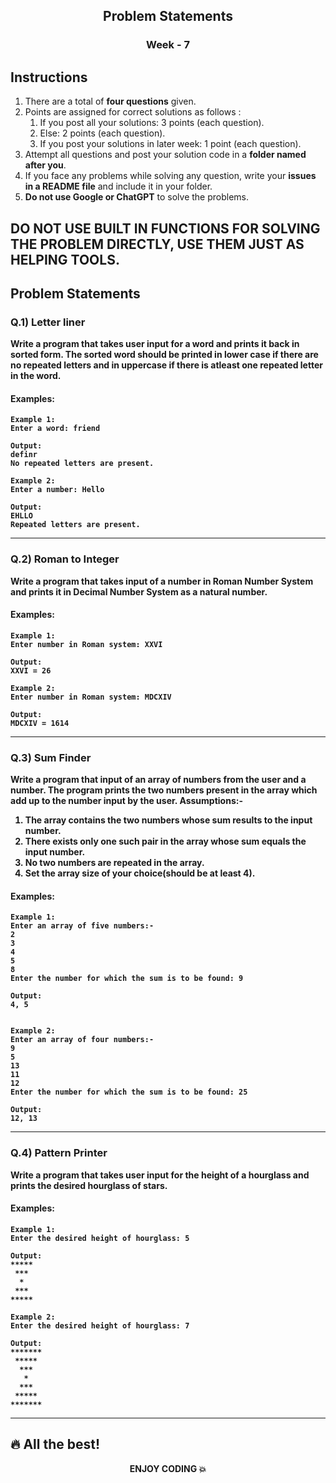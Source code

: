 <div align="center">
    <h2>Problem Statements</h2>
    <h3>Week - 7</h3>
</div>

## Instructions

1. There are a total of **four questions** given.
2. Points are assigned for correct solutions as follows :
    <br>
    1. If you post all your solutions: 3 points (each question).
    2. Else: 2 points (each question).
    3. If you post your solutions in later week: 1 point (each question).
3. Attempt all questions and post your solution code in a **folder named after you**.
4. If you face any problems while solving any question, write your **issues in a README file** and include it in your folder.
5. **Do not use Google or ChatGPT** to solve the problems.

<h2>
<div align="centre">
	<b>DO NOT USE BUILT IN FUNCTIONS FOR SOLVING THE PROBLEM DIRECTLY, USE THEM JUST AS HELPING TOOLS.<b>
</div>
</h2>

## Problem Statements

### Q.1) Letter liner
Write a program that takes user input for a word and prints it back in sorted form. The sorted word should be printed in lower case if there are no repeated letters and in uppercase if there is atleast one repeated letter in the word.


#### Examples:
```plaintext
Example 1:
Enter a word: friend

Output:
definr
No repeated letters are present.
```
```plaintext
Example 2:
Enter a number: Hello

Output:
EHLLO
Repeated letters are present.
```
---

### Q.2) Roman to Integer

Write a program that takes input of a number in Roman Number System and prints it in Decimal Number System as a natural number.

#### Examples:
```plaintext
Example 1:
Enter number in Roman system: XXVI

Output:
XXVI = 26

``` 
```plaintext
Example 2:
Enter number in Roman system: MDCXIV

Output:
MDCXIV = 1614
```
---

### Q.3) Sum Finder

Write a program that input of an array of numbers from the user and a number. The program prints the two numbers present in the array which add up to the number input by the user.
Assumptions:-
1. The array contains the two numbers whose sum results to the input number.
2. There exists only one such pair in the array whose sum equals the input number.
3. No two numbers are repeated in the array.
4. Set the array size of your choice(should be at least 4).

#### Examples:
```plaintext
Example 1:
Enter an array of five numbers:-
2
3
4
5
8
Enter the number for which the sum is to be found: 9

Output:
4, 5
```
```plaintext

Example 2:
Enter an array of four numbers:-
9
5
13
11
12
Enter the number for which the sum is to be found: 25

Output:
12, 13
```
---
### Q.4) Pattern Printer

Write a program that takes user input for the height of a hourglass and prints the desired hourglass of stars.

#### Examples:
```plaintext
Example 1:
Enter the desired height of hourglass: 5

Output:
*****
 ***
  *
 ***
*****
```
```plaintext
Example 2:
Enter the desired height of hourglass: 7

Output:
*******
 *****
  ***
   *
  ***
 *****
*******
```
---

## 🔥 All the best!

<div align="center">
    <p>ENJOY CODING 💥</p>
</div>
